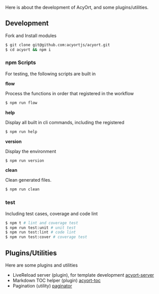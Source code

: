 Here is about the development of AcyOrt, and some plugins/utilities.

## Development

Fork and Install modules

```bash
$ git clone git@github.com:acyortjs/acyort.git
$ cd acyort && npm i
```

### npm Scripts

For testing, the following scripts are built in

**flow**

Process the functions in order that registered in the workflow

```bash
$ npm run flow
```

**help**

Display all built in cli commands, including the registered

```bash
$ npm run help
```

**version**

Display the environment

```bash
$ npm run version
```

**clean**

Clean generated files.

```bash
$ npm run clean
```

### test

Including test cases, coverage and code lint

```bash
$ npm t # lint and coverage test
$ npm run test:unit # unit test
$ npm run test:lint # code lint
$ npm run test:cover # coverage test
```

## Plugins/Utilities

Here are some plugins and utilities

- LiveReload  server (plugin), for template development [acyort-server](https://github.com/acyortjs/acyort-server)
- Markdown TOC helper (plugin)  [acyort-toc](https://github.com/acyortjs/acyort-toc)
- Pagination (utility)  [paginator](https://github.com/acyortjs/paginator)
